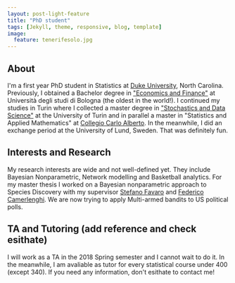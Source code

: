 ```yaml
---
layout: post-light-feature
title: "PhD student"
tags: [Jekyll, theme, responsive, blog, template]
image:
  feature: tenerifesolo.jpg
---
```


## About
I'm a first year PhD student in Statistics at [Duke University](http://stat.duke.edu), North Carolina. Previously, I obtained a Bachelor degree in ["Economics and Finance"](http://corsi.unibo.it/1cycle/EconomicsFinance/Pages/default.aspx) at Università degli studi di Bologna (the oldest in the world!). I continued my studies in Turin where I collected a master degree in ["Stochastics and Data Science"](http://www.master-sds.unito.it/do/home.pl) at the University of Turin and in parallel a master in "Statistics and Applied Mathematics" at [Collegio Carlo Alberto](http://carloalberto.org). In the meanwhile, I did an exchange period at the University of Lund, Sweden. That was definitely fun.


## Interests and Research  
My research interests are wide and not well-defined yet. They include Bayesian Nonparametric, Network modelling and Basketball analytics. For my master thesis I worked on a Bayesian nonparametric approach to Species Discovery with my supervisor [Stefano Favaro](http://www.carloalberto.org/people/faculty/fellows/favaro/) and [Federico Camerlenghi](http://www-dimat.unipv.it/~camerlenghi/). We are now trying to apply Multi-armed bandits to US political polls.


## TA and Tutoring (add reference and check esithate)
I will work as a TA in the 2018 Spring semester and I cannot wait to do it. In the meanwhile, I am avaliable as tutor for every statistical course under 400 (except 340). If you need any information, don't esithate to contact me!
